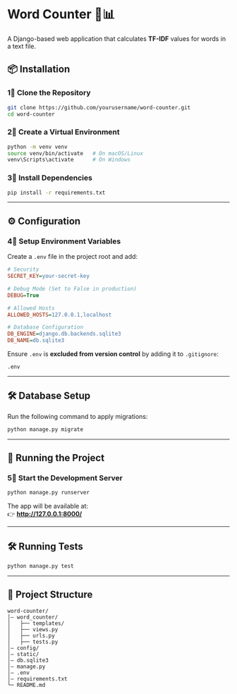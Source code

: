 # **Word Counter** 📝📊  
A Django-based web application that calculates **TF-IDF** values for words in a text file.  


## **📦 Installation**  

### **1⃣ Clone the Repository**  
```bash
git clone https://github.com/yourusername/word-counter.git
cd word-counter
```

### **2⃣ Create a Virtual Environment**  
```bash
python -m venv venv
source venv/bin/activate   # On macOS/Linux
venv\Scripts\activate      # On Windows
```

### **3⃣ Install Dependencies**  
```bash
pip install -r requirements.txt
```

---

## **⚙️ Configuration**  

### **4⃣ Setup Environment Variables**  
Create a `.env` file in the project root and add:  
```ini
# Security
SECRET_KEY=your-secret-key

# Debug Mode (Set to False in production)
DEBUG=True

# Allowed Hosts
ALLOWED_HOSTS=127.0.0.1,localhost

# Database Configuration
DB_ENGINE=django.db.backends.sqlite3
DB_NAME=db.sqlite3
```

Ensure `.env` is **excluded from version control** by adding it to `.gitignore`:
```
.env
```

---

## **🛠 Database Setup**  
Run the following command to apply migrations:  
```bash
python manage.py migrate
```

---

## **🚀 Running the Project**  

### **5⃣ Start the Development Server**  
```bash
python manage.py runserver
```
The app will be available at:  
👉 **http://127.0.0.1:8000/**  

---

## **🛠 Running Tests**  
```bash
python manage.py test
```

---

## **🐂 Project Structure**  
```
word-counter/
│— word_counter/        
│   ├── templates/       
│   ├── views.py         
│   ├── urls.py          
│   ├── tests.py        
│— config/              
│— static/              
│— db.sqlite3           
│— manage.py           
│— .env                 
│— requirements.txt     
└─ README.md            
```



